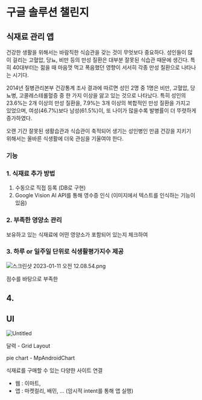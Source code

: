 # 구글 솔루션 챌린지

## **식재료 관리 앱**

건강한 생활을 위해서는 바람직한 식습관을 갖는 것이 무엇보다 중요하다. 성인들이 많이 걸리는 고혈압, 당뇨, 비만 등의 만성 질환은 대부분 잘못된 식습관 때문에 생긴다. 특히 40대부터는 젊을 때 마음껏 먹고 폭음했던 영향이 서서히 각종 만성 질환으로 나타나는 시기다.

2014년 질병관리본부 건강통계 조사 결과에 따르면 성인 2명 중 1명은 비만, 고혈압, 당뇨병, 고콜레스테롤혈증 중 한 가지 이상을 앓고 있는 것으로 나타났다. 특히 성인의 23.6%는 2개 이상의 만성 질환을, 7.9%는 3개 이상의 복합적인 만성 질환을 가지고 있었으며, 여성(46.7%)보다 남성(61.5%)이, 또 나이가 많을수록 발병률이 더 뚜렷하게 증가하였다.

오랜 기간 잘못된 생활습관과 식습관이 축적되어 생기는 성인병인 만큼 건강을 지키기 위해서는 올바른 식생활에 더욱 관심을 기울여야 한다.

### 기능

### 1. 식재료 추가 방법

1. 수동으로 직접 등록 (DB로 구현)
2. Google Vision AI API를 통해 영수증 인식 (이미지에서 텍스트를 인식하는 기능이 있음)

### 2. **부족한 영양소 관리**

보유하고 있는 식재료에 어떤 영양소가 포함되어 있는지 체크하여 

### 3. 하루 or 일주일 단위로 식생활평가지수 제공

![스크린샷 2023-01-11 오전 12.08.54.png](%E1%84%80%E1%85%AE%E1%84%80%E1%85%B3%E1%86%AF%20%E1%84%89%E1%85%A9%E1%86%AF%E1%84%85%E1%85%AE%E1%84%89%E1%85%A7%E1%86%AB%20%E1%84%8E%E1%85%A2%E1%86%AF%E1%84%85%E1%85%B5%E1%86%AB%E1%84%8C%E1%85%B5%2004ecf9c2033e4848b764a5e63c25765f/%25E1%2584%2589%25E1%2585%25B3%25E1%2584%258F%25E1%2585%25B3%25E1%2584%2585%25E1%2585%25B5%25E1%2586%25AB%25E1%2584%2589%25E1%2585%25A3%25E1%2586%25BA_2023-01-11_%25E1%2584%258B%25E1%2585%25A9%25E1%2584%258C%25E1%2585%25A5%25E1%2586%25AB_12.08.54.png)

점수를 바탕으로 부족한 

## 4.

## UI

![Untitled](%E1%84%80%E1%85%AE%E1%84%80%E1%85%B3%E1%86%AF%20%E1%84%89%E1%85%A9%E1%86%AF%E1%84%85%E1%85%AE%E1%84%89%E1%85%A7%E1%86%AB%20%E1%84%8E%E1%85%A2%E1%86%AF%E1%84%85%E1%85%B5%E1%86%AB%E1%84%8C%E1%85%B5%2004ecf9c2033e4848b764a5e63c25765f/Untitled.png)

달력 - Grid Layout

pie chart - MpAndroidChart

식재료를 구매할 수 있는 다양한 사이트 연결

- 웹 : 이마트,
- 앱 : 마켓컬리, 배민, … (암시적 intent를 통해 앱 실행)